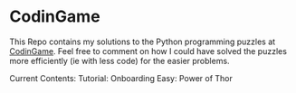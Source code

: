 # CodinGame 
This Repo contains my solutions to the Python programming puzzles at [CodinGame](https://www.codingame.com/).
Feel free to comment on how I could have solved the puzzles more efficiently (ie with less code) for the easier problems. 

Current Contents:
Tutorial: Onboarding
Easy: Power of Thor